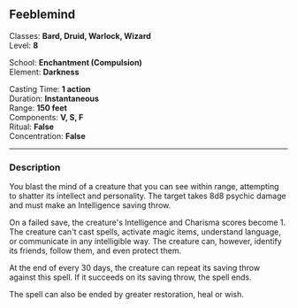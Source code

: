## Feeblemind

Classes: **Bard, Druid, Warlock, Wizard**  
Level: **8**  

School: **Enchantment (Compulsion)**  
Element: **Darkness**  

Casting Time: **1 action**  
Duration: **Instantaneous**  
Range: **150 feet**  
Components: **V, S, F**  
Ritual: **False**  
Concentration: **False**  

------

### Description

You blast the mind of a creature that you can see within range, attempting to shatter its intellect and personality. The target takes 8d8 psychic damage and must make an Intelligence saving throw.

On a failed save, the creature's Intelligence and Charisma scores become 1. The creature can't cast spells, activate magic items, understand language, or communicate in any intelligible way. The creature can, however, identify its friends, follow them, and even protect them.

At the end of every 30 days, the creature can repeat its saving throw against this spell. If it succeeds on its saving throw, the spell ends.

The spell can also be ended by greater restoration, heal or wish.